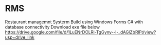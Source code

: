 # RMS
Restaurant managemnt Systerm Build using Windows Forms C# with database connectivity
Download exe file below
https://drive.google.com/file/d/1LuENrDOLRi-TgGyny--l-_dAGlZbRlFt/view?usp=drive_link
